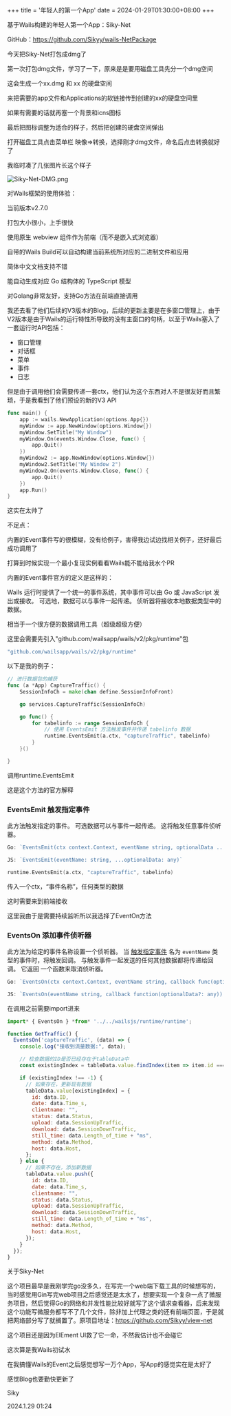+++
title = '年轻人的第一个App'
date = 2024-01-29T01:30:00+08:00
+++


基于Wails构建的年轻人第一个App：Siky-Net

GitHub：https://github.com/Sikyy/wails-NetPackage

今天把Siky-Net打包成dmg了

第一次打包dmg文件，学习了一下，原来是是要用磁盘工具先分一个dmg空间

这会生成一个xx.dmg 和 xx 的硬盘空间

来把需要的app文件和Applications的软链接传到创建的xx的硬盘空间里

如果有需要的话就再塞一个背景和icns图标

最后把图标调整为适合的样子，然后把创建的硬盘空间弹出

打开磁盘工具点击菜单栏 映像=>转换，选择刚才dmg文件，命名后点击转换就好了

我临时凑了几张图片长这个样子

![Siky-Net-DMG.png](https://i.miji.bid/2024/01/29/7a9f1bfaa29c76868ec0a76de293e739.png)

对Wails框架的使用体验：

当前版本v2.7.0

打包大小很小，上手很快

使用原生 webview 组件作为前端（而不是嵌入式浏览器）

自带的Wails Build可以自动构建当前系统所对应的二进制文件和应用

简体中文文档支持不错

能自动生成对应 Go 结构体的 TypeScript 模型

对Golang非常友好，支持Go方法在前端直接调用

我还去看了他们后续的V3版本的Blog，后续的更新主要是在多窗口管理上，由于V2版本是由于Wails的运行特性所导致的没有主窗口的句柄，以至于Wails塞入了一套运行时API包括：

- 窗口管理
- 对话框
- 菜单
- 事件
- 日志

但是由于调用他们会需要传递一套ctx，他们认为这个东西对人不是很友好而且繁琐，于是我看到了他们预设的新的V3 API
```go
func main() {
    app := wails.NewApplication(options.App{})
    myWindow := app.NewWindow(options.Window{})
    myWindow.SetTitle("My Window")
    myWindow.On(events.Window.Close, func() {
        app.Quit()
    })
    myWindow2 := app.NewWindow(options.Window{})
    myWindow2.SetTitle("My Window 2")
    myWindow2.On(events.Window.Close, func() {
        app.Quit()
    })
    app.Run()
}
```

这实在太帅了

不足点：

内置的Event事件写的很模糊，没有给例子，害得我边试边找相关例子，还好最后成功调用了

打算到时候实现一个最小复现实例看看Wails能不能给我水个PR

内置的Event事件官方的定义是这样的：

Wails 运行时提供了一个统一的事件系统，其中事件可以由 Go 或 JavaScript 发出或接收。 可选地，数据可以与事件一起传递。 侦听器将接收本地数据类型中的数据。

相当于一个很方便的数据调用工具（超级超级方便）

这里会需要先引入"github.com/wailsapp/wails/v2/pkg/runtime"包

```go
"github.com/wailsapp/wails/v2/pkg/runtime"
```

以下是我的例子：

```go
// 进行数据包的捕获
func (a *App) CaptureTraffic() {
	SessionInfoCh = make(chan define.SessionInfoFront)

	go services.CaptureTraffic(SessionInfoCh)

	go func() {
		for tabelinfo := range SessionInfoCh {
			// 使用 EventsEmit 方法触发事件并传递 tabelinfo 数据
			runtime.EventsEmit(a.ctx, "captureTraffic", tabelinfo)
		}
	}()

}
```

调用runtime.EventsEmit

这是这个方法的官方解释

### EventsEmit 触发指定事件[](https://wails.io/zh-Hans/docs/next/reference/runtime/events#eventsemit--%E8%A7%A6%E5%8F%91%E6%8C%87%E5%AE%9A%E4%BA%8B%E4%BB%B6)

此方法触发指定的事件。 可选数据可以与事件一起传递。 这将触发任意事件侦听器。

```go
Go: `EventsEmit(ctx context.Context, eventName string, optionalData ...interface{})`

JS: `EventsEmit(eventName: string, ...optionalData: any)`

runtime.EventsEmit(a.ctx, "captureTraffic", tabelinfo)
```

传入一个ctx，“事件名称”，任何类型的数据

这时需要来到前端接收

这里我由于是需要持续监听所以我选择了EventOn方法

### EventsOn 添加事件侦听器[](https://wails.io/zh-Hans/docs/next/reference/runtime/events#eventson--%E6%B7%BB%E5%8A%A0%E4%BA%8B%E4%BB%B6%E4%BE%A6%E5%90%AC%E5%99%A8)

此方法为给定的事件名称设置一个侦听器。 当 [触发指定事件](https://wails.io/zh-Hans/docs/next/reference/runtime/events#%E8%A7%A6%E5%8F%91%E6%8C%87%E5%AE%9A%E4%BA%8B%E4%BB%B6) 名为 `eventName` 类型的事件时，将触发回调。 与触发事件一起发送的任何其他数据都将传递给回调。 它返回 一个函数来取消侦听器。

```go
Go: `EventsOn(ctx context.Context, eventName string, callback func(optionalData ...interface{})) func()`

JS: `EventsOn(eventName string, callback function(optionalData?: any)): () => void`
```

在调用之前需要import进来

```jsx
import* { EventsOn } *from* '../../wailsjs/runtime/runtime';
```

```jsx
function GetTraffic() {
  EventsOn('captureTraffic', (data) => {
    console.log("接收到流量数据:", data);

    // 检查数据的ID是否已经存在于tableData中
    const existingIndex = tableData.value.findIndex(item => item.id === data.ID);

    if (existingIndex !== -1) {
      // 如果存在，更新现有数据
      tableData.value[existingIndex] = {
        id: data.ID,
        date: data.Time_s,
        clientname: "",
        status: data.Status,
        upload: data.SessionUpTraffic,
        download: data.SessionDownTraffic,
        still_time: data.Length_of_time + "ms",
        method: data.Method,
        host: data.Host,
      };
    } else {
      // 如果不存在，添加新数据
      tableData.value.push({
        id: data.ID,
        date: data.Time_s,
        clientname: "",
        status: data.Status,
        upload: data.SessionUpTraffic,
        download: data.SessionDownTraffic,
        still_time: data.Length_of_time + "ms",
        method: data.Method,
        host: data.Host,
      });
    }
  });
}
```

关于Siky-Net

这个项目最早是我刚学完go没多久，在写完一个web端下载工具的时候想写的，当时感觉用Gin写完web项目之后感觉还是太水了，想要实现一个复杂一点了微服务项目，然后觉得Go的网络和并发性能比较好就写了这个请求查看器，后来发现这个功能写微服务都写不了几个文件，除非加上代理之类的还有前端页面，于是就把网络部分写了就搁置了。原项目地址：https://github.com/Sikyy/view-net

这个项目还是因为ElEment UI救了它一命，不然我估计也不会碰它

这次算是我Wails初试水

在我搞懂Wails的Event之后感觉想写一万个App，写App的感觉实在是太好了

感觉Blog也要勤快更新了

Siky

2024.1.29 01:24